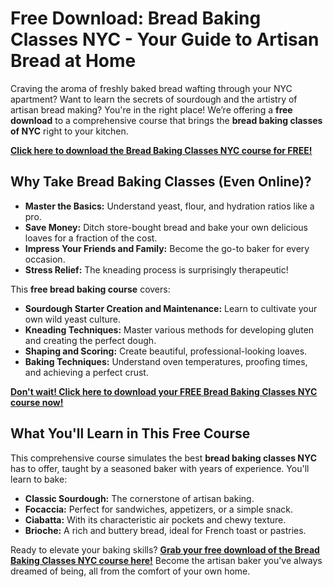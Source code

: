 # Free Download: Bread Baking Classes NYC - Your Guide to Artisan Bread at Home

Craving the aroma of freshly baked bread wafting through your NYC apartment? Want to learn the secrets of sourdough and the artistry of artisan bread making? You're in the right place! We’re offering a **free download** to a comprehensive course that brings the **bread baking classes of NYC** right to your kitchen. 

[**Click here to download the Bread Baking Classes NYC course for FREE!**](https://udemywork.com/bread-baking-classes-nyc)

## Why Take Bread Baking Classes (Even Online)?

*   **Master the Basics:** Understand yeast, flour, and hydration ratios like a pro.
*   **Save Money:** Ditch store-bought bread and bake your own delicious loaves for a fraction of the cost.
*   **Impress Your Friends and Family:** Become the go-to baker for every occasion.
*   **Stress Relief:** The kneading process is surprisingly therapeutic!

This **free bread baking course** covers:

*   **Sourdough Starter Creation and Maintenance:** Learn to cultivate your own wild yeast culture.
*   **Kneading Techniques:** Master various methods for developing gluten and creating the perfect dough.
*   **Shaping and Scoring:** Create beautiful, professional-looking loaves.
*   **Baking Techniques:** Understand oven temperatures, proofing times, and achieving a perfect crust.

[**Don't wait! Click here to download your FREE Bread Baking Classes NYC course now!**](https://udemywork.com/bread-baking-classes-nyc)

## What You'll Learn in This Free Course

This comprehensive course simulates the best **bread baking classes NYC** has to offer, taught by a seasoned baker with years of experience. You'll learn to bake:

*   **Classic Sourdough:** The cornerstone of artisan baking.
*   **Focaccia:** Perfect for sandwiches, appetizers, or a simple snack.
*   **Ciabatta:** With its characteristic air pockets and chewy texture.
*   **Brioche:** A rich and buttery bread, ideal for French toast or pastries.

Ready to elevate your baking skills? **[Grab your free download of the Bread Baking Classes NYC course here!](https://udemywork.com/bread-baking-classes-nyc)** Become the artisan baker you've always dreamed of being, all from the comfort of your own home.

